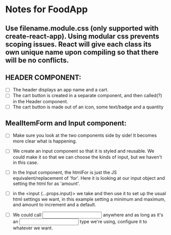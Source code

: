 # Notes for FoodApp

## Use filename.module.css (only supported with create-react-app). Using modular css prevents scoping issues. React will give each class its own unique name upon compiling so that there will be no conflicts.

## HEADER COMPONENT:
   - [ ] The header displays an app name and a cart.
   - [ ] The cart button is created in a separate component, and then called(?) in the Header component.
   - [ ] The cart button is made out of an icon, some text/badge and a quantity

## MealItemForm and Input component:
   - [ ] Make sure you look at the two components side by side! It becomes more clear what is happening.

   - [ ] We create an input component so that it is styled and reusable. We could make it so that we can choose the kinds of input, but we haven't in this case.
   - [ ] In the Input component, the htmlFor is just the JS equivalent/replacement of 'for'. Here it is looking at our input object and setting the html for as 'amount'.
   - [ ] in the <input {...props.input}> we take and then use it to set up the usual html settings we want, in this example setting a minimum and maximum, and amount to increment and a default.
   - [ ] We could call <Input /> anywhere and as long as it's an <input> type we're using, configure it to whatever we want. 